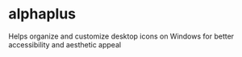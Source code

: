 # alphaplus
Helps organize and customize desktop icons on Windows for better accessibility and aesthetic appeal
